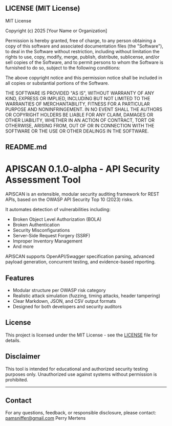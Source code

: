 LICENSE (MIT License)
----------------------

MIT License

Copyright (c) 2025 [Your Name or Organization]

Permission is hereby granted, free of charge, to any person obtaining a copy
of this software and associated documentation files (the "Software"), to deal
in the Software without restriction, including without limitation the rights
to use, copy, modify, merge, publish, distribute, sublicense, and/or sell
copies of the Software, and to permit persons to whom the Software is
furnished to do so, subject to the following conditions:

The above copyright notice and this permission notice shall be included in all
copies or substantial portions of the Software.

THE SOFTWARE IS PROVIDED "AS IS", WITHOUT WARRANTY OF ANY KIND, EXPRESS OR
IMPLIED, INCLUDING BUT NOT LIMITED TO THE WARRANTIES OF MERCHANTABILITY,
FITNESS FOR A PARTICULAR PURPOSE AND NONINFRINGEMENT. IN NO EVENT SHALL THE
AUTHORS OR COPYRIGHT HOLDERS BE LIABLE FOR ANY CLAIM, DAMAGES OR OTHER
LIABILITY, WHETHER IN AN ACTION OF CONTRACT, TORT OR OTHERWISE, ARISING FROM,
OUT OF OR IN CONNECTION WITH THE SOFTWARE OR THE USE OR OTHER DEALINGS IN THE
SOFTWARE.


README.md
---------

# APISCAN  0.1.0-alpha - API Security Assessment Tool

APISCAN is an extensible, modular security auditing framework for REST APIs, based on the OWASP API Security Top 10 (2023) risks.

It automates detection of vulnerabilities including:
- Broken Object Level Authorization (BOLA)
- Broken Authentication
- Security Misconfigurations
- Server-Side Request Forgery (SSRF)
- Improper Inventory Management
- And more

APISCAN supports OpenAPI/Swagger specification parsing, advanced payload generation, concurrent testing, and evidence-based reporting.

## Features
- Modular structure per OWASP risk category
- Realistic attack simulation (fuzzing, timing attacks, header tampering)
- Clear Markdown, JSON, and CSV output formats
- Designed for both developers and security auditors

## License
This project is licensed under the MIT License - see the [LICENSE](./LICENSE) file for details.

## Disclaimer
This tool is intended for educational and authorized security testing purposes only. Unauthorized use against systems without permission is prohibited.

---
## Contact
For any questions, feedback, or responsible disclosure, please contact: pamsniffer@gmail.com
Perry Mertens 